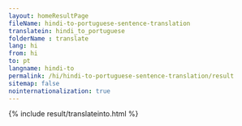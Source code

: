 ```yaml
---
layout: homeResultPage
fileName: hindi-to-portuguese-sentence-translation
translatein: hindi_to_portuguese
folderName : translate
lang: hi
from: hi
to: pt
langname: hindi-to
permalink: /hi/hindi-to-portuguese-sentence-translation/result
sitemap: false
nointernationalization: true
---
```

{% include result/translateinto.html %}

<script src="/js/result/translation.js" data-foldername="{{page.folderName}}" data-lang="{{page.lang}}"></script>
